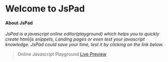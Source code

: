 # Welcome to JsPad

#### About JsPad

_JsPad is a javascript online editor(playground) which helps you to quickly create html/js snippets, Landing pages or even test your javascript knowledge._
_JsPad could save your time, test it by clicking on the link below._

> Online Javascript Playground [Live Preview](https://bettaibi.github.io/JsPad/)
